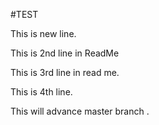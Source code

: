 

#TEST

This is new line.

This is 2nd line in ReadMe
 
This is 3rd line in read me.

This is 4th line.


This will advance master branch .
 
